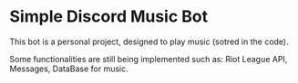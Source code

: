 # Simple Discord Music Bot
This bot is a personal project, designed to play music (sotred in the code).

Some functionalities are still being implemented such as:
Riot League API, Messages, DataBase for music.
